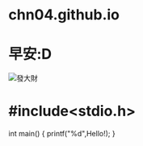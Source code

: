 # chn04.github.io
# 早安:D
![發大財](https://ichef.bbci.co.uk/news/640/cpsprodpb/8403/production/_107259733_han-afp.jpg)
# #include<stdio.h>
int main()
{
  printf("%d",Hello!);
}

